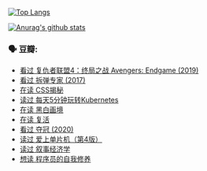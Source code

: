 [![Top Langs](https://github-readme-stats.vercel.app/api/top-langs/?username=w940853815)](https://github.com/anuraghazra/github-readme-stats)

[![Anurag's github stats](https://github-readme-stats.vercel.app/api?username=w940853815)](https://github.com/anuraghazra/github-readme-stats)

### 🗣 豆瓣:

<!-- DOUBAN-ACTIVITIES:START -->
- [看过 复仇者联盟4：终局之战 Avengers: Endgame‎ (2019)](https://www.douban.com/doubanapp/dispatch?uri=/status/3240572430/)
- [看过 拆弹专家‎ (2017)](https://www.douban.com/doubanapp/dispatch?uri=/status/3238793545/)
- [在读 CSS揭秘](https://www.douban.com/doubanapp/dispatch?uri=/status/3231190668/)
- [读过 每天5分钟玩转Kubernetes](https://www.douban.com/doubanapp/dispatch?uri=/status/3231178381/)
- [在读 黑白画境](https://www.douban.com/doubanapp/dispatch?uri=/status/3230062071/)
- [在读 复活](https://www.douban.com/doubanapp/dispatch?uri=/status/3230042899/)
- [看过 夺冠‎ (2020)](https://www.douban.com/doubanapp/dispatch?uri=/status/3229896853/)
- [读过 爱上单片机（第4版）](https://www.douban.com/doubanapp/dispatch?uri=/status/3229161441/)
- [读过 叙事经济学](https://www.douban.com/doubanapp/dispatch?uri=/status/3226645972/)
- [想读 程序员的自我修养](https://www.douban.com/doubanapp/dispatch?uri=/status/3224647115/)
<!-- DOUBAN-ACTIVITIES:END -->
<!--
**w940853815/w940853815** is a ✨ _special_ ✨ repository because its `README.md` (this file) appears on your GitHub profile.

Here are some ideas to get you started:

- 🔭 I’m currently working on ...
- 🌱 I’m currently learning ...
- 👯 I’m looking to collaborate on ...
- 🤔 I’m looking for help with ...
- 💬 Ask me about ...
- 📫 How to reach me: ...
- 😄 Pronouns: ...
- ⚡ Fun fact: ...
-->
